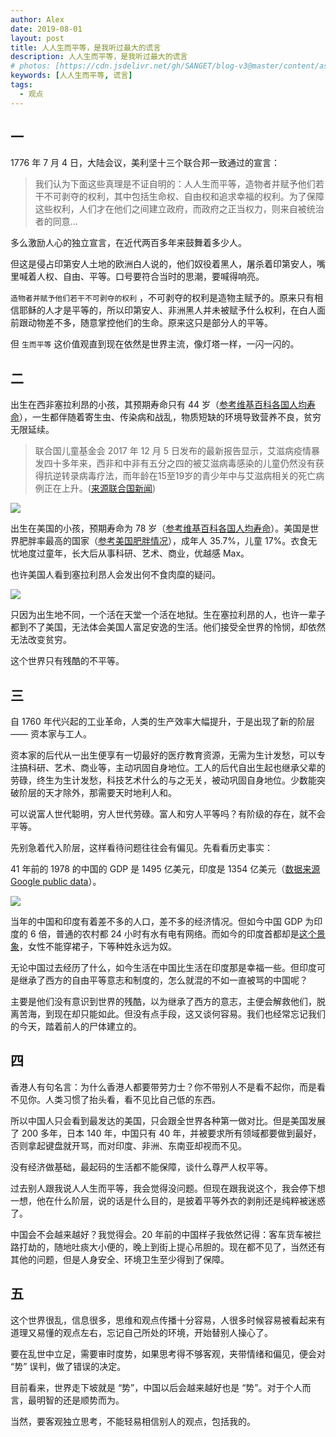 ```yaml
---
author: Alex
date: 2019-08-01
layout: post
title: 人人生而平等，是我听过最大的谎言
description: 人人生而平等，是我听过最大的谎言
# photos: [https://cdn.jsdelivr.net/gh/SANGET/blog-v3@master/content/assets/images/free-lie/afc-child.jpg, https://cdn.jsdelivr.net/gh/SANGET/blog-v3@master/content/assets/images/free-lie/us-fat.jpg]
keywords: [人人生而平等, 谎言]
tags:
  - 观点
---
```


<!--
- 人人生而平等
  - 美国独立宣言
  - 与宣言矛盾的讽刺
- 人人生而不平等
  - 同时刻出生在美国和非洲的小孩
  - 富人与穷人
  - 阶级客观存在
- 客观看待事物
  - 环境决定你是否有追求幸福的权利
  - 40 年前的印度和中国
  - 不带偏见和情绪
    - 夹着偏见和情绪看待事物，会影响判断
- 拥有客观独立思考的能力
  - 在乱世中保持清醒
  - 客观的预测未来走势
- 总结
  - 世界存在缺陷，客观接受，或者主动改变，否则对不公平宣泄个人情绪，什么都不能改变。 -->

## 一

1776 年 7 月 4 日，大陆会议，美利坚十三个联合邦一致通过的宣言：

> 我们认为下面这些真理是不证自明的：人人生而平等，造物者并赋予他们若干不可剥夺的权利，其中包括生命权、自由权和追求幸福的权利。为了保障这些权利，人们才在他们之间建立政府，而政府之正当权力，则来自被统治者的同意...

多么激励人心的独立宣言，在近代两百多年来鼓舞着多少人。

但这是侵占印第安人土地的欧洲白人说的，他们奴役着黑人，屠杀着印第安人，嘴里喊着人权、自由、平等。口号要符合当时的思潮，要喊得响亮。

`造物者并赋予他们若干不可剥夺的权利` ，不可剥夺的权利是造物主赋予的。原来只有相信耶稣的人才是平等的，所以印第安人、非洲黑人并未被赋予什么权利，在白人面前跟动物差不多，随意掌控他们的生命。原来这只是部分人的平等。

但 `生而平等` 这价值观直到现在依然是世界主流，像灯塔一样，一闪一闪的。

## 二

出生在西非塞拉利昂的小孩，其预期寿命只有 44 岁（[参考维基百科各国人均寿命][各国人均寿命]），一生都伴随着寄生虫、传染病和战乱，物质短缺的环境导致营养不良，贫穷无限延续。

> 联合国儿童基金会 2017 年 12 月 5 日发布的最新报告显示，艾滋病疫情暴发四十多年来，西非和中非有五分之四的被艾滋病毒感染的儿童仍然没有获得抗逆转录病毒疗法，而年龄在15至19岁的青少年中与艾滋病相关的死亡病例正在上升。([来源联合国新闻][联合国对于非洲的报告])

![](https://cdn.jsdelivr.net/gh/SANGET/blog-v3@master/content/assets/images/free-lie/afc-child.jpg)

出生在美国的小孩，预期寿命为 78 岁（[参考维基百科各国人均寿命][各国人均寿命]）。美国是世界肥胖率最高的国家（[参考美国肥胖情况][美国肥胖情况]），成年人 35.7%，儿童 17%。衣食无忧地度过童年，长大后从事科研、艺术、商业，优越感 Max。

也许美国人看到塞拉利昂人会发出何不食肉糜的疑问。

![](https://cdn.jsdelivr.net/gh/SANGET/blog-v3@master/content/assets/images/free-lie/us-fat.jpg)

只因为出生地不同，一个活在天堂一个活在地狱。生在塞拉利昂的人，也许一辈子都到不了美国，无法体会美国人富足安逸的生活。他们接受全世界的怜悯，却依然无法改变贫穷。

这个世界只有残酷的不平等。

## 三

自 1760 年代兴起的工业革命，人类的生产效率大幅提升，于是出现了新的阶层 —— 资本家与工人。

资本家的后代从一出生便享有一切最好的医疗教育资源，无需为生计发愁，可以专注搞科研、艺术、商业等，主动巩固自身地位。工人的后代自出生起也继承父辈的劳碌，终生为生计发愁，科技艺术什么的与之无关，被动巩固自身地位。少数能突破阶层的天才除外，那需要天时地利人和。

可以说富人世代聪明，穷人世代劳碌。富人和穷人平等吗？有阶级的存在，就不会平等。

先别急着代入阶层，这样看待问题往往会有偏见。先看看历史事实：

41 年前的 1978 的中国的 GDP 是 1495 亿美元，印度是 1354 亿美元（[数据来源 Google public data][中国印度 GDP 数据对比]）。

![](https://cdn.jsdelivr.net/gh/SANGET/blog-v3@master/content/assets/images/data-compare/india-china.png)

当年的中国和印度有着差不多的人口，差不多的经济情况。但如今中国 GDP 为印度的 6 倍，普通的农村都 24 小时有水有电有网络。而如今的印度首都却是[这个景象][印度视频]，女性不能穿裙子，下等种姓永远为奴。

无论中国过去经历了什么，如今生活在中国比生活在印度那是幸福一些。但印度可是继承了西方的自由平等意志和制度的，怎么就混的不如一直被骂的中国呢？

主要是他们没有意识到世界的残酷，以为继承了西方的意志，主便会解救他们，脱离苦海，到现在却只能如此。但没有点手段，这又谈何容易。我们也经常忘记我们的今天，踏着前人的尸体建立的。

## 四

香港人有句名言：为什么香港人都要带劳力士？你不带别人不是看不起你，而是看不见你。人类习惯了抬头看，看不见比自己低的东西。

所以中国人只会看到最发达的美国，只会跟全世界各种第一做对比。但是美国发展了 200 多年，日本 140 年，中国只有 40 年，并被要求所有领域都要做到最好，否则拿起键盘就开骂，而对印度、非洲、东南亚却视而不见。

没有经济做基础，最起码的生活都不能保障，谈什么尊严人权平等。

过去别人跟我说人人生而平等，我会觉得没问题。但现在跟我说这个，我会停下想一想，他在什么阶层，说的话是什么目的，是披着平等外衣的剥削还是纯粹被迷惑了。

中国会不会越来越好？我觉得会。20 年前的中国样子我依然记得：客车货车被拦路打劫的，随地吐痰大小便的，晚上到街上提心吊胆的。现在都不见了，当然还有其他的问题，但是人身安全、环境卫生至少得到了保障。

## 五

这个世界很乱，信息很多，思维和观点传播十分容易，人很多时候容易被看起来有道理又易懂的观点左右，忘记自己所处的环境，开始替别人操心了。

要在乱世中立足，需要审时度势，如果思考得不够客观，夹带情绪和偏见，便会对 “势” 误判，做了错误的决定。

目前看来，世界走下坡就是 “势”，中国以后会越来越好也是 “势”。对于个人而言，最明智的还是顺势而为。

当然，要客观独立思考，不能轻易相信别人的观点，包括我的。

[独立宣言]: https://zh.wikipedia.org/wiki/%E7%BE%8E%E5%9C%8B%E7%8D%A8%E7%AB%8B%E5%AE%A3%E8%A8%80#%E5%BA%8F%E6%96%87
[南北战争]: https://zh.wikipedia.org/wiki/%E5%8D%97%E5%8C%97%E6%88%98%E4%BA%89
[黑奴交易]: https://zh.wikipedia.org/wiki/%E9%BB%91%E5%A5%B4%E8%B4%B8%E6%98%93_(%E8%B7%A8%E5%A4%A7%E8%A5%BF%E6%B4%8B)
[各国人均寿命]: https://zh.wikipedia.org/zh-hans/%E5%90%84%E5%9B%BD%E4%BA%BA%E5%8F%A3%E9%A2%84%E6%9C%9F%E5%AF%BF%E5%91%BD%E5%88%97%E8%A1%A8
[联合国对于非洲的报告]: https://news.un.org/zh/story/2017/12/311242
[前十死亡原因]: https://www.who.int/zh/news-room/fact-sheets/detail/the-top-10-causes-of-death
[美国肥胖情况]: https://zh.wikipedia.org/wiki/%E7%BE%8E%E5%9B%BD%E7%9A%84%E8%82%A5%E8%83%96%E9%97%AE%E9%A2%98
[中华人民共和国国内生产总值]: https://zh.wikipedia.org/wiki/%E4%B8%AD%E5%8D%8E%E4%BA%BA%E6%B0%91%E5%85%B1%E5%92%8C%E5%9B%BD%E5%9B%BD%E5%86%85%E7%94%9F%E4%BA%A7%E6%80%BB%E5%80%BC
[中国印度 GDP 数据对比]: https://www.google.com/publicdata/explore?ds=d5bncppjof8f9_&met_y=ny_gdp_mktp_cd&idim=country:IND:GBR:CAN&hl=en&dl=en#!ctype=l&strail=false&bcs=d&nselm=h&met_y=ny_gdp_mktp_cd&scale_y=lin&ind_y=false&rdim=region&idim=country:IND:CHN&ifdim=region&tstart=178646400000&tend=1504108800000&hl=en_US&dl=en&ind=false
[印度视频]: https://www.youtube.com/watch?v=gvIr09L65OY
[世界各国识字率]: https://zh.wikipedia.org/wiki/%E5%90%84%E5%9C%8B%E8%AD%98%E5%AD%97%E7%8E%87%E5%88%97%E8%A1%A8
